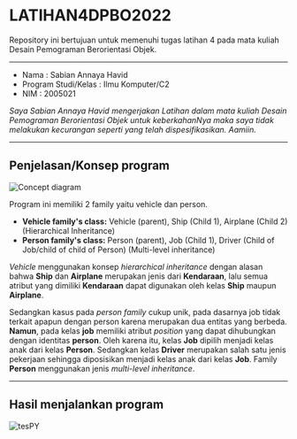 # LATIHAN4DPBO2022
Repository ini bertujuan untuk memenuhi tugas latihan 4 pada mata kuliah Desain Pemograman Berorientasi Objek. 

------------------

- Nama : Sabian Annaya Havid
- Program Studi/Kelas : Ilmu Komputer/C2
- NIM : 2005021

*Saya Sabian Annaya Havid mengerjakan Latihan dalam mata kuliah Desain Pemograman Berorientasi Objek untuk keberkahanNya maka saya tidak melakukan kecurangan seperti yang telah dispesifikasikan. Aamiin.*

------------------
## Penjelasan/Konsep program
![Concept diagram](https://user-images.githubusercontent.com/99664611/156929719-437911c6-62fc-4af9-bacb-80018c1f0f06.png) 

Program ini memiliki 2 family yaitu vehicle dan person.
- **Vehicle family's class:** Vehicle (parent), Ship (Child 1), Airplane (Child 2) (Hierarchical Inheritance)
- **Person family's class:** Person (parent), Job (Child 1), Driver (Child of Job/child of child of Person) (Multi-level inheritance)

*Vehicle* menggunakan konsep *hierarchical inheritance* dengan alasan bahwa **Ship** dan **Airplane** merupakan jenis dari **Kendaraan**, lalu semua atribut yang dimiliki **Kendaraan** dapat digunakan oleh kelas **Ship** maupun **Airplane**.

Sedangkan kasus pada *person family* cukup unik, pada dasarnya job tidak terkait apapun dengan person karena merupakan dua entitas yang berbeda. **Namun**, pada kelas **job** memiliki atribut *position* yang dapat dihubungkan dengan identitas **person**. Oleh karena itu, kelas **Job** dipilih menjadi kelas anak dari kelas **Person**.
Sedangkan kelas **Driver** merupakan salah satu jenis pekerjaan sehingga diposisikan menjadi kelas anak dari kelas **Job**. Family **Person** menggunakan jenis *multi-level inheritance*.

------------------
## Hasil menjalankan program
![tesPY](https://user-images.githubusercontent.com/99664611/156929280-971e25f7-20d5-410b-be6d-eedf56b4daf4.png)

